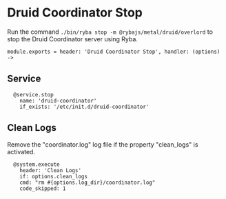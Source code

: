 
# Druid Coordinator Stop

Run the command `./bin/ryba stop -m @rybajs/metal/druid/overlord` to stop the Druid 
Coordinator server using Ryba.

    module.exports = header: 'Druid Coordinator Stop', handler: (options) ->

## Service

      @service.stop
        name: 'druid-coordinator'
        if_exists: '/etc/init.d/druid-coordinator'

## Clean Logs

Remove the "coordinator.log" log file if the property "clean_logs" is
activated.

      @system.execute
        header: 'Clean Logs'
        if: options.clean_logs
        cmd: "rm #{options.log_dir}/coordinator.log"
        code_skipped: 1
